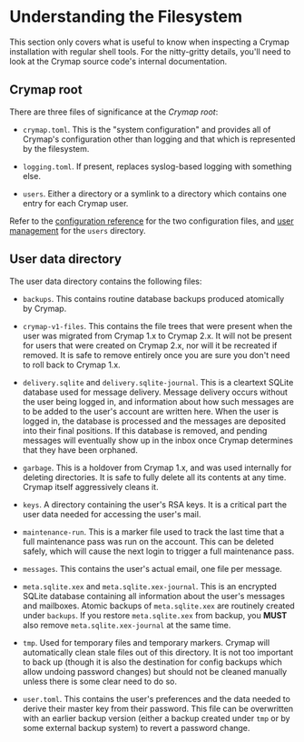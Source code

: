 # Understanding the Filesystem

This section only covers what is useful to know when inspecting a Crymap
installation with regular shell tools. For the nitty-gritty details, you'll
need to look at the Crymap source code's internal documentation.

## Crymap root

There are three files of significance at the _Crymap root_:

- `crymap.toml`. This is the "system configuration" and provides all of
  Crymap's configuration other than logging and that which is represented by
  the filesystem.

- `logging.toml`. If present, replaces syslog-based logging with something
  else.

- `users`. Either a directory or a symlink to a directory which contains one
  entry for each Crymap user.

Refer to the [configuration reference](config.md) for the two configuration
files, and [user management](users.md) for the `users` directory.

## User data directory

The user data directory contains the following files:

- `backups`. This contains routine database backups produced atomically by
  Crymap.

- `crymap-v1-files`. This contains the file trees that were present when the
  user was migrated from Crymap 1.x to Crymap 2.x. It will not be present for
  users that were created on Crymap 2.x, nor will it be recreated if removed.
  It is safe to remove entirely once you are sure you don't need to roll back
  to Crymap 1.x.

- `delivery.sqlite` and `delivery.sqlite-journal`. This is a cleartext SQLite
  database used for message delivery. Message delivery occurs without the user
  being logged in, and information about how such messages are to be added to
  the user's account are written here. When the user is logged in, the database
  is processed and the messages are deposited into their final positions. If
  this database is removed, and pending messages will eventually show up in the
  inbox once Crymap determines that they have been orphaned.

- `garbage`. This is a holdover from Crymap 1.x, and was used internally for
  deleting directories. It is safe to fully delete all its contents at any
  time. Crymap itself aggressively cleans it.

- `keys`. A directory containing the user's RSA keys. It is a critical part the
  user data needed for accessing the user's mail.

- `maintenance-run`. This is a marker file used to track the last time that a
  full maintenance pass was run on the account. This can be deleted safely,
  which will cause the next login to trigger a full maintenance pass.

- `messages`. This contains the user's actual email, one file per message.

- `meta.sqlite.xex` and `meta.sqlite.xex-journal`. This is an encrypted SQLite
  database containing all information about the user's messages and mailboxes.
  Atomic backups of `meta.sqlite.xex` are routinely created under `backups`. If
  you restore `meta.sqlite.xex` from backup, you **MUST** also remove
  `meta.sqlite.xex-journal` at the same time.

- `tmp`. Used for temporary files and temporary markers. Crymap will
  automatically clean stale files out of this directory. It is not too
  important to back up (though it is also the destination for config backups
  which allow undoing password changes) but should not be cleaned manually
  unless there is some clear need to do so.

- `user.toml`. This contains the user's preferences and the data needed to
  derive their master key from their password. This file can be overwritten
  with an earlier backup version (either a backup created under `tmp` or by
  some external backup system) to revert a password change.
